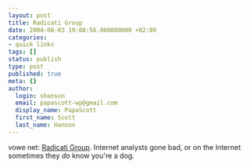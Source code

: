 ```yaml
---
layout: post
title: Radicati Group
date: 2004-08-03 19:08:56.000000000 +02:00
categories:
- quick links
tags: []
status: publish
type: post
published: true
meta: {}
author:
  login: shanson
  email: papascott-wp@gmail.com
  display_name: PapaScott
  first_name: Scott
  last_name: Hanson
---
```

<p>vowe net: <a href="http://vowe.net/cgi-bin/wiki.cgi?RadicatiGroup">Radicati Group</a>. Internet analysts gone bad, or on the Internet sometimes they <em>do</em> know you're a dog.</p>

